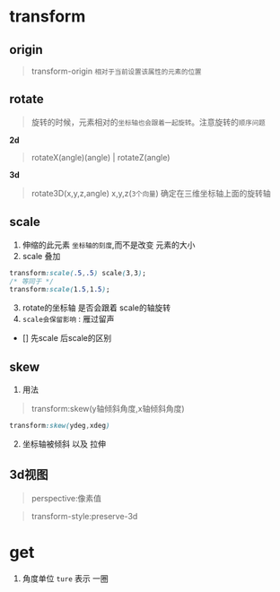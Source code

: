 # transform


## origin

> transform-origin `相对于当前设置该属性的元素的位置`

## rotate
> 旋转的时候，元素相对的`坐标轴也会跟着一起旋转`。注意旋转的`顺序问题`

**2d**
> rotateX(angle)(angle) | rotateZ(angle) 

**3d**

> rotate3D(x,y,z,angle) x,y,z(`3个向量`) 确定在三维坐标轴上面的旋转轴

## scale

1. 伸缩的此元素 `坐标轴的刻度`,而不是改变 元素的大小
2. scale 叠加

```css
transform:scale(.5,.5) scale(3,3); 
/* 等同于 */
transform:scale(1.5,1.5); 
```
3. rotate的坐标轴 是否会跟着 scale的轴旋转
4. `scale会保留影响` : 雁过留声

- [] 先scale 后scale的区别

## skew

1. 用法
> transform:skew(y轴倾斜角度,x轴倾斜角度)

```css
transform:skew(ydeg,xdeg)
```

2. 坐标轴被倾斜 以及 拉伸
## 3d视图

> perspective:像素值

> transform-style:preserve-3d

# get
1. 角度单位 `ture` 表示 一圈